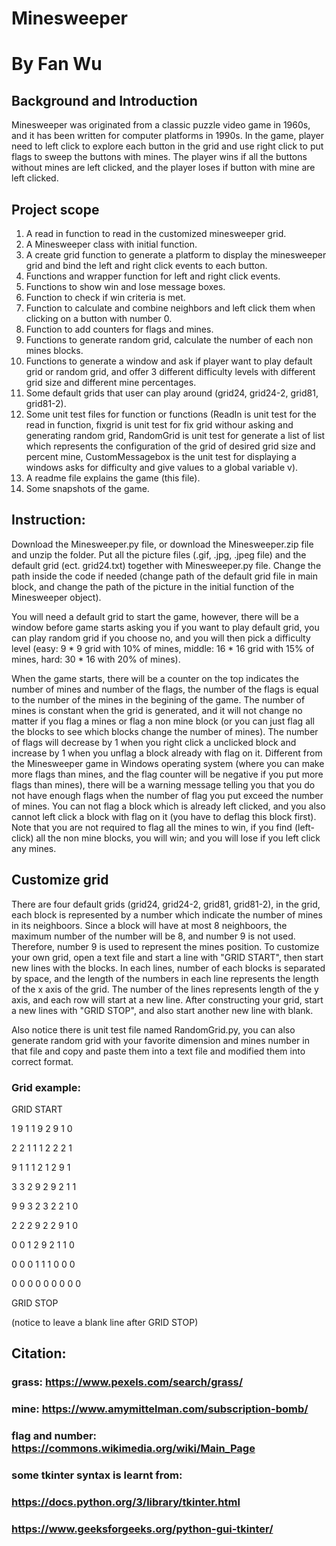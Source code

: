 # Minesweeper
# By Fan Wu

## Background and Introduction
Minesweeper was originated from a classic puzzle video game in 1960s, and it has been written for computer platforms in 1990s. In the game, player need to left click to explore each button in the grid and use right click to put flags to sweep the buttons with mines. The player wins if all the buttons without mines are left clicked, and the player loses if button with mine are left clicked.


## Project scope
1. A read in function to read in the customized minesweeper grid.
2. A Minesweeper class with initial function.
3. A create grid function to generate a platform to display the minesweeper grid and bind the left and right click events to each button.
4. Functions and wrapper function for left and right click events.
5. Functions to show win and lose message boxes.
6. Function to check if win criteria is met. 
7. Function to calculate and combine neighbors and left click them when clicking on a button with number 0.
8. Function to add counters for flags and mines.
9. Functions to generate random grid, calculate the number of each non mines blocks.
10. Functions to generate a window and ask if player want to play default grid or random grid, and offer 3 different difficulty levels with different grid size and different mine percentages.
11. Some default grids that user can play around (grid24, grid24-2, grid81, grid81-2).
12. Some unit test files for function or functions (ReadIn is unit test for the read in function, fixgrid is unit test for fix grid withour asking and generating random grid, RandomGrid is unit test for generate a list of list which represents the configuration of the grid of desired grid size and percent mine, CustomMessagebox is the unit test for displaying a windows asks for difficulty and give values to a global variable v).
13. A readme file explains the game (this file).
14. Some snapshots of the game.

## Instruction:
Download the Minesweeper.py file, or download the Minesweeper.zip file and unzip the folder. Put all the picture files (.gif, .jpg, .jpeg file) and the default grid (ect. grid24.txt) together with Minesweeper.py file. Change the path inside the code if needed (change path of the default grid file in main block, and change the path of the picture in the initial function of the Minesweeper object). 

You will need a default grid to start the game, however, there will be a window before game starts asking you if you want to play default grid, you can play random grid if you choose no, and you will then pick a difficulty level (easy: 9 * 9 grid with 10% of mines, middle: 16 * 16 grid with 15% of mines, hard: 30 * 16 with 20% of mines). 

When the game starts, there will be a counter on the top indicates the number of mines and number of the flags, the number of the flags is equal to the number of the mines in the begining of the game. The number of mines is constant when the grid is generated, and it will not change no matter if you flag a mines or flag a non mine block (or you can just flag all the blocks to see which blocks change the number of mines). The number of flags will decrease by 1 when you right click a unclicked block and increase by 1 when you unflag a block already with flag on it. Different from the Minesweeper game in Windows operating system (where you can make more flags than mines, and the flag counter will be negative if you put more flags than mines), there will be a warning message telling you that you do not have enough flags when the number of flag you put exceed the number of mines. You can not flag a block which is already left clicked, and you also cannot left click a block with flag on it (you have to deflag this block first). Note that you are not required to flag all the mines to win, if you find (left-click) all the non mine blocks, you will win; and you will lose if you left click any mines. 

## Customize grid
There are four default grids (grid24, grid24-2, grid81, grid81-2), in the grid, each block is represented by a number which indicate the number of mines in its neighboors. Since a block will have at most 8 neighboors, the maximum number of the number will be 8, and number 9 is not used. Therefore, number 9 is used to represent the mines position. To customize your own grid, open a text file and start a line with "GRID START", then start new lines with the blocks. In each lines, number of each blocks is separated by space, and the length of the numbers in each line represents the length of the x axis of the grid. The number of the lines represents length of the y axis, and each row will start at a new line. After constructing your grid, start a new lines with "GRID STOP", and also start another new line with blank. 

Also notice there is unit test file named RandomGrid.py, you can also generate random grid with your favorite dimension and mines number in that file and copy and paste them into a text file and modified them into correct format.


### Grid example:
GRID START

1 9 1 1 9 2 9 1 0

2 2 1 1 1 2 2 2 1

9 1 1 1 2 1 2 9 1

3 3 2 9 2 9 2 1 1

9 9 3 2 3 2 2 1 0

2 2 2 9 2 2 9 1 0

0 0 1 2 9 2 1 1 0

0 0 0 1 1 1 0 0 0

0 0 0 0 0 0 0 0 0

GRID STOP


(notice to leave a blank line after GRID STOP)


## Citation:

### grass: https://www.pexels.com/search/grass/

### mine: https://www.amymittelman.com/subscription-bomb/

### flag and number: https://commons.wikimedia.org/wiki/Main_Page

### some tkinter syntax is learnt from: 
### https://docs.python.org/3/library/tkinter.html
### https://www.geeksforgeeks.org/python-gui-tkinter/

